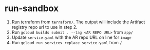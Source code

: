 # run-sandbox

1. Run terraform from `terraform/`. The output will include the Artifact registry repo url to use in step 2.
2. Run `gcloud builds submit . --tag <AR REPO URL>` from `app/`
3. Update `service.yaml` with the AR repo URL on line for `image`
4. Run `gcloud run services replace service.yaml` from `/`